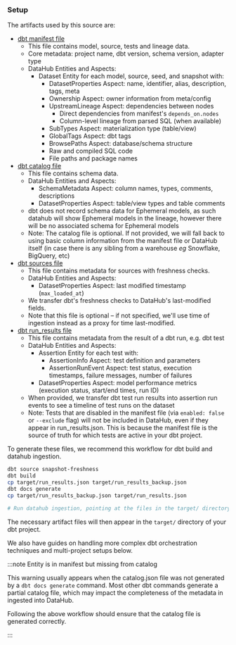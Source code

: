 ### Setup

The artifacts used by this source are:

- [dbt manifest file](https://docs.getdbt.com/reference/artifacts/manifest-json)
  - This file contains model, source, tests and lineage data.
  - Core metadata: project name, dbt version, schema version, adapter type
  - DataHub Entities and Aspects:
    - Dataset Entity for each model, source, seed, and snapshot with:
      - DatasetProperties Aspect: name, identifier, alias, description, tags, meta
      - Ownership Aspect: owner information from meta/config
      - UpstreamLineage Aspect: dependencies between nodes
        - Direct dependencies from manifest's `depends_on.nodes`
        - Column-level lineage from parsed SQL (when available)
      - SubTypes Aspect: materialization type (table/view)
      - GlobalTags Aspect: dbt tags
      - BrowsePaths Aspect: database/schema structure
      - Raw and compiled SQL code
      - File paths and package names
- [dbt catalog file](https://docs.getdbt.com/reference/artifacts/catalog-json)
  - This file contains schema data.
  - DataHub Entities and Aspects:
    - SchemaMetadata Aspect: column names, types, comments, descriptions
    - DatasetProperties Aspect: table/view types and table comments
  - dbt does not record schema data for Ephemeral models, as such datahub will show Ephemeral models in the lineage, however there will be no associated schema for Ephemeral models
  - Note: The catalog file is optional. If not provided, we will fall back to using basic column information from the manifest file or DataHub itself (in case there is any sibling from a warehouse _eg_ Snowflake, BigQuery, etc)
- [dbt sources file](https://docs.getdbt.com/reference/artifacts/sources-json)
  - This file contains metadata for sources with freshness checks.
  - DataHub Entities and Aspects:
    - DatasetProperties Aspect: last modified timestamp (`max_loaded_at`)
  - We transfer dbt's freshness checks to DataHub's last-modified fields.
  - Note that this file is optional – if not specified, we'll use time of ingestion instead as a proxy for time last-modified.
- [dbt run_results file](https://docs.getdbt.com/reference/artifacts/run-results-json)
  - This file contains metadata from the result of a dbt run, e.g. dbt test
  - DataHub Entities and Aspects:
    - Assertion Entity for each test with:
      - AssertionInfo Aspect: test definition and parameters
      - AssertionRunEvent Aspect: test status, execution timestamps, failure messages, number of failures
    - DatasetProperties Aspect: model performance metrics (execution status, start/end times, run ID)
  - When provided, we transfer dbt test run results into assertion run events to see a timeline of test runs on the dataset
  - Note: Tests that are disabled in the manifest file (via `enabled: false` or `--exclude` flag) will not be included in DataHub, even if they appear in run_results.json. This is because the manifest file is the source of truth for which tests are active in your dbt project.

To generate these files, we recommend this workflow for dbt build and datahub ingestion.

```sh
dbt source snapshot-freshness
dbt build
cp target/run_results.json target/run_results_backup.json
dbt docs generate
cp target/run_results_backup.json target/run_results.json

# Run datahub ingestion, pointing at the files in the target/ directory
```

The necessary artifact files will then appear in the `target/` directory of your dbt project.

We also have guides on handling more complex dbt orchestration techniques and multi-project setups below.

:::note Entity is in manifest but missing from catalog

This warning usually appears when the catalog.json file was not generated by a `dbt docs generate` command.
Most other dbt commands generate a partial catalog file, which may impact the completeness of the metadata in ingested into DataHub.

Following the above workflow should ensure that the catalog file is generated correctly.

:::
